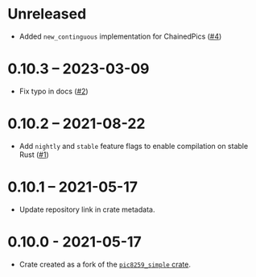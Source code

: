# Unreleased

- Added `new_continguous` implementation for ChainedPics ([#4](https://github.com/rust-osdev/pic8259/pull/4))

# 0.10.3 – 2023-03-09

- Fix typo in docs ([#2](https://github.com/rust-osdev/pic8259/pull/2))

# 0.10.2 – 2021-08-22

- Add `nightly` and `stable` feature flags to enable compilation on stable Rust ([#1](https://github.com/rust-osdev/pic8259/pull/1))

# 0.10.1 – 2021-05-17

- Update repository link in crate metadata.

# 0.10.0 - 2021-05-17

- Crate created as a fork of the [`pic8259_simple` crate](https://github.com/emk/toyos-rs/tree/master/crates/pic8259_simple).
